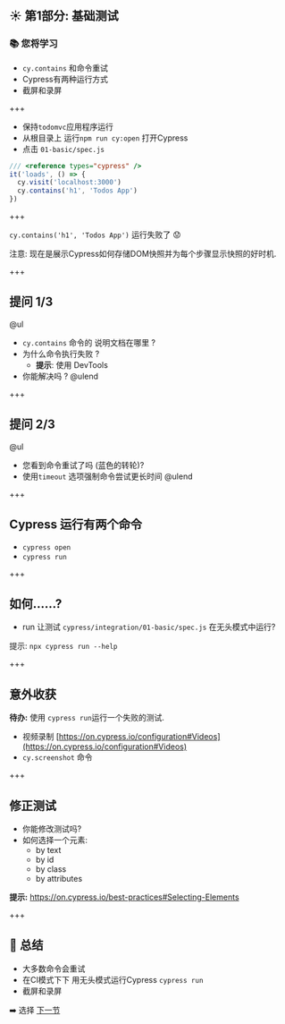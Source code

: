 ## ☀️ 第1部分: 基础测试

### 📚 您将学习

- `cy.contains` 和命令重试
- Cypress有两种运行方式
- 截屏和录屏

+++

- 保持`todomvc`应用程序运行
- 从根目录上 运行`npm run cy:open` 打开Cypress
- 点击  `01-basic/spec.js`

```js
/// <reference types="cypress" />
it('loads', () => {
  cy.visit('localhost:3000')
  cy.contains('h1', 'Todos App')
})
```

+++

`cy.contains('h1', 'Todos App')` 运行失败了  😟

注意:
现在是展示Cypress如何存储DOM快照并为每个步骤显示快照的好时机.

+++

## 提问 1/3

@ul
-  `cy.contains` 命令的 说明文档在哪里 ?
- 为什么命令执行失败 ?
  - **提示**: 使用 DevTools
- 你能解决吗 ?
@ulend

+++

## 提问 2/3

@ul
- 您看到命令重试了吗 (蓝色的转轮)?
- 使用`timeout` 选项强制命令尝试更长时间
@ulend

+++

## Cypress 运行有两个命令

- `cypress open`
- `cypress run`

+++

## 如何……?

- run 让测试  `cypress/integration/01-basic/spec.js` 在无头模式中运行?

提示: `npx cypress run --help`

+++

## 意外收获

**待办:** 使用 `cypress run`运行一个失败的测试.

- 视频录制 [https://on.cypress.io/configuration#Videos](https://on.cypress.io/configuration#Videos)
- `cy.screenshot` 命令

+++

## 修正测试

- 你能修改测试吗?
- 如何选择一个元素:
  - by text
  - by id
  - by class
  - by attributes

**提示:** https://on.cypress.io/best-practices#Selecting-Elements

+++
## 🏁 总结

- 大多数命令会重试
- 在CI模式下下 用无头模式运行Cypress `cypress run`
- 截屏和录屏

➡️ 选择 [下一节](https://github.com/cypress-io/testing-workshop-cypress#content-)
